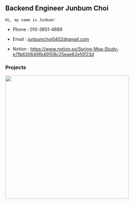 


## Backend Engineer Junbum Choi

    Hi, my name is Junbum!
- Phone : 010-3851-4889

- Email : junbumchoi0402@gmail.com

- Notion : https://www.notion.so/Spring-Msa-Study-e7fb630649fb49108c25eae62e10f23d



### Projects

<a href="https://github.com/Junbum-hub/ProPlat">
    <img align="" width=390 src="https://github-readme-stats.vercel.app/api/pin/?username=Junbum-hub&repo=ProPlat&theme=gruvbox">
    
</a>


<br>
<br>
